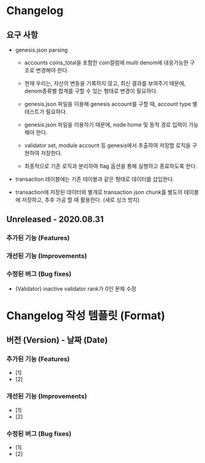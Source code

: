 # Changelog

## 요구 사항

- genesis.json parsing
	- accounts coins_total을 포함한 coin컬럼에 multi denom에 대응가능한 구조로 변경해야 한다.

	- 현재 우리는, 자산의 변동을 기록하지 않고, 최신 결과를 보여주기 때문에, denom종류별 합계를 구할 수 있는 형태로 변경이 필요하다.

	- genesis.json 파일을 이용해 genesis account를 구할 때, account type 별 테스트가 필요하다.

	- genesis.json 파일을 이용하기 때문에, node home 및 동적 경로 입력이 가능해야 한다.

	- validator set, module account 등 genesis에서 추출하여 저장할 로직을 구현하여 저장한다.
	
	- 최종적으로 기존 로직과 분리하여 flag 옵션을 통해 실행하고 종료하도록 한다.

- transaction 테이블에는 기존 테이블과 같은 형태로 데이터를 삽입한다.

- transaction에 저장된 데이터와 별개로 transaction json chunk를 별도의 테이블에 저장하고, 추후 가공 할 때 활용한다. (새로 싱크 방지)



## Unreleased - 2020.08.31

### 추가된 기능 (Features)

### 개선된 기능 (Improvements)

### 수정된 버그 (Bug fixes)

- (Validator) inactive validator rank가 0인 문제 수정


# Changelog 작성 템플릿 (Format)

## 버전 (Version) - 날짜 (Date)

### 추가된 기능 (Features)

- [1]
- [2]

### 개선된 기능 (Improvements)

- [1]
- [2]

### 수정된 버그 (Bug fixes)

- [1]
- [2]

